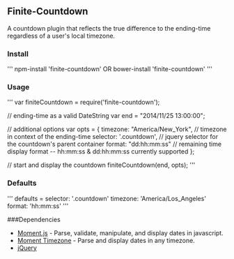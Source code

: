 ## Finite-Countdown

A countdown plugin that reflects the true difference to the ending-time regardless of a user's local timezone.

### Install

'''
npm-install 'finite-countdown'
OR
bower-install 'finite-countdown'
'''

### Usage

'''
var finiteCountdown = require('finite-countdown');

// ending-time as a valid DateString
var end = "2014/11/25 13:00:00";

// additional options
var opts = {
  timezone: "America/New_York", // timezone in context of the ending-time
  selector: '.countdown',       // jquery selector for the countdown's parent container
  format: "dd:hh:mm:ss"         // remaining time display format -- hh:mm:ss & dd:hh:mm:ss currently supported
};

// start and display the countdown
finiteCountdown(end, opts);
'''

### Defaults

'''
defaults =
  selector: '.countdown'
  timezone: 'America/Los_Angeles'
  format: 'hh:mm:ss'
'''

###Dependencies

- [Moment.js](http://momentjs.com/) - Parse, validate, manipulate, and display dates in javascript.
- [Moment Timezone](http://momentjs.com/timezone/) - Parse and display dates in any timezone.
- [jQuery](http://jquery.com/)
